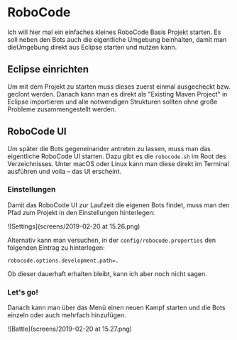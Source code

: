 # RoboCode

Ich will hier mal ein einfaches kleines RoboCode Basis Projekt starten.
Es soll neben den Bots auch die eigentliche Umgebung beinhalten, damit
man dieUmgebung direkt aus Eclipse starten und nutzen kann.

## Eclipse einrichten

Um mit dem Projekt zu starten muss dieses zuerst einmal ausgecheckt bzw.
geclont werden. Danach kann man es direkt als "Existing Maven Project" in
Eclipse importieren und alle notwendigen Strukturen sollten ohne große
Probleme zusammengestellt werden.

## RoboCode UI

Um später die Bots gegeneinander antreten zu lassen, muss man das
eigentliche RoboCode UI starten. Dazu gibt es die `robocode.sh` im
Root des Verzeichnisses. Unter macOS oder Linux kann man diese direkt
im Terminal ausführen und voila – das UI erscheint.

### Einstellungen

Damit das RoboCode UI zur Laufzeit die eigenen Bots findet, muss man
den Pfad zum Projekt in den Einstellungen hinterlegen:

![Settings](screens/2019-02-20 at 15.26.png) 

Alternativ kann man versuchen, in der `config/robocode.properties` den
folgenden Eintrag zu hinterlegen:

`robocode.options.development.path=.`

Ob dieser dauerhaft erhalten bleibt, kann ich aber noch nicht sagen.

### Let's go!

Danach kann man über das Menü einen neuen Kampf starten und die Bots
einzeln oder auch mehrfach hinzufügen.

![Battle](screens/2019-02-20 at 15.27.png) 
